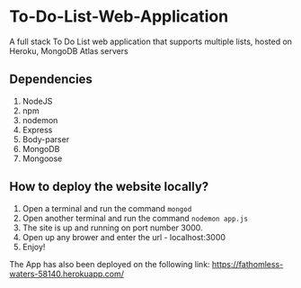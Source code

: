# To-Do-List-Web-Application
A full stack To Do List web application that supports multiple lists, hosted on Heroku, MongoDB Atlas servers

## Dependencies
1. NodeJS
2. npm
3. nodemon
4. Express
5. Body-parser
6. MongoDB
7. Mongoose

## How to deploy the website locally?
1. Open a terminal and run the command `mongod`
2. Open another terminal and run the command `nodemon app.js`
3. The site is up and running on port number 3000. 
4. Open up any brower and enter the url - localhost:3000
5. Enjoy!

The App has also been deployed on the following link: https://fathomless-waters-58140.herokuapp.com/
